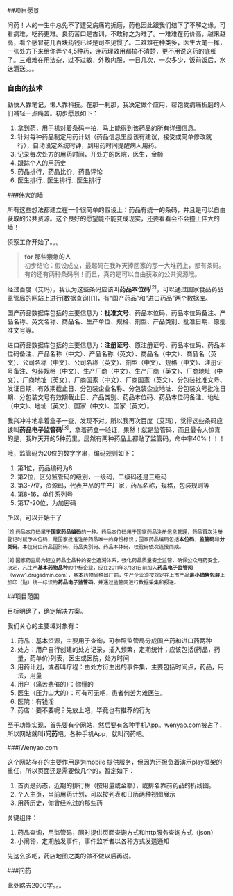 ##项目愿景

问药！人的一生中总免不了遭受病痛的折磨，药也因此跟我们结下了不解之缘。可看病难，吃药更难。良药苦口是古训，不敢称之为难了。一难难在药价高，越来越高，看个感冒花几百块药钱已经是司空见惯了。二难难在种类多，医生大笔一挥，一张处方下来给你弄个4,5种药，连药理效用都搞不清楚，更不用说这药的底细了。三难难在用法杂，过不过敏，外敷内服，一日几次，一次多少，饭前饭后，水送酒送。。。

### 自由的技术

勤快人靠笔记，懒人靠科技。在那一刹那，我决定做个应用，帮饱受病痛折磨的人们减轻一点痛苦。初步愿景如下：

  1.  拿到药，用手机对着条码一拍，马上能得到该药品的所有详细信息。
  1. 针对每种药品制定用药计划（药品信息里应该有建议，接受或简单修改就行），自动设定系统时钟，到用药时间提醒病人用药。
  1. 记录每次处方的用药时间，开处方的医院，医生，金额
  1. 跟踪个人的用药史
  1. 药品排行，药品比价，药品评论
  1. 医生排行...医生排行...医生排行

###伟大的墙

所有这些想法都建立在一个很简单的假设上：药品有统一的条码，并且是可以自由获取的公共资源。这个良好的愿望能不能变成现实，还要看看会不会撞上伟大的墙！

侦察工作开始了。。。

>**for 那些猴急的人**  
初步结论：假设成立，最起码在我昨天捧回家的那一大堆药上，都有条码。有的还有两种条码咧！而且，真的是可以自由获取的公共资源哦。

经过百度（艾玛），我认为这些条码应该叫**药品本位码**<sup>[2]</sup>，可以通过国家食品药品监管局的网站上进行[数据查询][1]，有“国产药品”和“进口药品”两个数据库。

国产药品数据库包括的主要信息为：**批准文号**、药品本位码、药品本位码备注、产品名称、英文名称、商品名、生产单位、规格、剂型、产品类别、批准日期、原批准文号等。

进口药品数据库包括的主要信息为：**注册证号**、原注册证号、药品本位码、药品本位码备注、产品名称（中文）、产品名称（英文）、商品名（中文）、商品名（英文）、公司名称（中文）、公司名称（英文）、剂型（中文）、规格（中文）、注册证号备注、包装规格（中文）、生产厂商（中文）、生产厂商（英文）、厂商地址（中文）、厂商地址（英文）、厂商国家（中文）、厂商国家（英文）、分包装批准文号、发证日期、有效期截止日、分包装企业名称、分包装企业地址、分包装文号批准日期、分包装文号有效期截止日、产品类别、药品本位码、药品本位码备注、地址（中文）、地址（英文）、国家（中文）、国家（英文）。

我兴冲冲地拿着盒子一查，发现不对。所以我再次百度（艾玛），觉得这些条码应该叫**药品电子监管码**<sup>[3]</sup>，拿着药盒一验证，果然！就是监管码，而且最令人惊喜的是，我昨天开的5种药里，居然有两种药品上都贴了监管码，命中率40%！！！


哦，监管码为20位的数字字串，编码规则如下：

 1. 第1位，药品编码为8
 2. 第2位，区分监管码的级别，一级码，二级码还是三级码
 3. 第3-7位，资源码，代表产品的生产厂家，药品名称，规格，包装规则等
 4. 第8-16，单件系列号
 5. 第17-20位，为加密码

所以，可以开始干了

<sub>[2] 药品本位码属于**国家药品编码**的一种。药品本位码用于国家药品注册信息管理，药品首次注册登记时赋予本位码，是国家批准注册药品唯一的身份标识；国家药品编码包括**本位码**、**监管码**和**分类码**。本位码由药品国别码、药品类别码、药品本体码、校验码依次连接而成。</sub>

<sub>[3] 国家药监局为建立药品全品种的安全追溯体系，强化药品质量安全监管，确保公众用药安全。决定，凡生产**基本药物品种**的中标企业，应在2011年3月31日前加入**药品电子监管网**（www1.drugadmin.com），基本药物品种出厂前，生产企业须按规定在上市产品**最小销售包装**上加印（贴）统一标识的**药品电子监管码**，并通过监管网进行数据采集和报送。</sub>

##项目范围

目标明确了，确定解决方案。

我们关心的主要域对象有：

 1. 药品：基本资源，主要用于查询，可参照监管局分成国产药和进口药两种
 1. 处方：用户自行创建的处方记录，插入频繁，定期统计；应该包括(药品，药量，药单价)列表，医生或医院，处方时间
 1. 用药计划，或者叫疗程：由处方衍生出的事件集，主要包括时间点，药品，用法，用量
 1. 用户（痛苦悲催的）：你懂的
 1. 医生（压力山大的）：可有可无吧，患者何苦为难医生。
 1. 医院：有钱淫
 1. 药店：要不要呢？先放上吧，毕竟也有推荐的行为

至于功能实现，首先要有个网站，然后要有各种手机App。wenyao.com被占了，所以网站就叫**i问药**吧。各种手机App，就叫问药吧。

###iWenyao.com

这个网站存在的主要作用是为mobile 提供服务，但因为还担负着演示play框架的重任，所以页面还是需要做几个的，暂定如下：

1. 首页是药态，近期的排行榜（按用量或金额），或排名靠前药品的折线图。
1. 个人主页，当前用药计划，可以按列表和日历两种视图展示
1. 用药历史，你曾经吃过的那些药

关键组件：

1. 药品查询，用监管码，同时提供页面查询方式和http服务查询方式（json）
1. 小闹钟，定期触发事件，事件监听者以各种方式发送通知

先这么多吧，药店地图之类的做不做以后再说。

###问药

此处略去2000字。。。